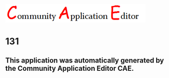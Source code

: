 ![CAE](https://github.com/CAETESTRWTH/CAE-Deployment-Temp/blob/master/img/logo.png)  

131
===================


This application was automatically generated by the Community Application Editor CAE.  
---------------
